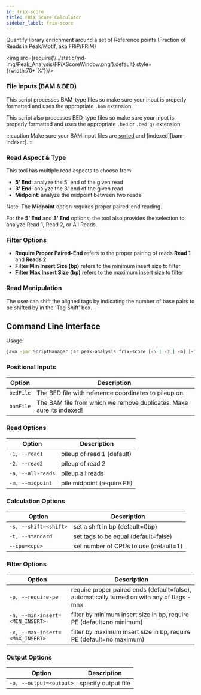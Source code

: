 ```yaml
---
id: frix-score
title: FRiX Score Calculator 
sidebar_label: frix-score
---
```


Quantify library enrichment around a set of Reference points (Fraction of Reads in Peak/Motif, aka FRiP/FRiM)

<img src={require('/../static/md-img/Peak_Analysis/FRiXScoreWindow.png').default} style={{width:70+'%'}}/>

### File inputs (BAM & BED)
This script processes BAM-type files so make sure your input is properly formatted and uses the appropriate `.bam` extension. 

This script also processes BED-type files so make sure your input is properly formatted and uses the appropriate `.bed` or `.bed.gz` extension. 

:::caution
Make sure your BAM input files are [sorted][sort-bam] and [indexed][bam-indexer].
:::

### Read Aspect & Type

This tool has multiple read aspects to choose from.
* **5' End**: analyze the 5' end of the given read
* **3' End**: analyze the 3' end of the given read
* **Midpoint**: analyze the midpoint between two reads

Note: The **Midpoint** option requires proper paired-end reading.

For the **5' End** and **3' End** options, the tool also provides the selection to analyze Read 1, Read 2, or All Reads.

### Filter Options

* **Require Proper Paired-End** refers to the proper pairing of reads **Read 1** and **Reads 2**.
* **Filter Min Insert Size (bp)** refers to the minimum insert size to filter
* **Filter Max Insert Size (bp)** refers to the maximum insert size to filter

### Read Manipulation

The user can shift the aligned tags by indicating the number of base pairs to be shifted by in the 'Tag Shift' box.

## Command Line Interface

Usage:
```bash
java -jar ScriptManager.jar peak-analysis frix-score [-5 | -3 | -m] [-1 | -2 | -a | -m] [-dhptVz] [--cpu=<cpu>] [-n=<MIN_INSERT>][-s=<shift>] [-x=<MAX_INSERT>] [-o=<output>] <bedFile> <bamFile>
```


### Positional Inputs

| Option | Description |
| ------ | ----------- |
| `bedFile` | The BED file with reference coordinates to pileup on. |
| `bamFile` | The BAM file from which we remove duplicates. Make sure its indexed! |


### Read Options

| Option | Description |
| ------ | ----------- |
| `-1, --read1` | pileup of read 1 (default) |
| `-2, --read2` | pileup of read 2 |
| `-a, --all-reads` | pileup all reads |
| `-m, --midpoint` | pile midpoint (require PE) |


### Calculation Options

| Option | Description |
| ------ | ----------- |
| `-s, --shift=<shift>` | set a shift in bp (default=0bp) |
| `-t, --standard` | set tags to be equal (default=false) |
| `--cpu=<cpu>` | set number of CPUs to use (default=1) |


### Filter Options

| Option | Description |
| ------ | ----------- |
| `-p, --require-pe` | require proper paired ends (default=false), automatically turned on with any of flags -mnx |
| `-n, --min-insert=<MIN_INSERT>` | filter by minimum insert size in bp, require PE (default=no minimum) |
| `-x, --max-insert=<MAX_INSERT>` | filter by maximum insert size in bp, require PE (default=no maximum) |

### Output Options
| Option | Description |
| ------ | ----------- |
| `-o, --output=<output>` | specify output file |


[file-format]:/docs/References/file-formats
[sort-bam]:/docs/Tools/bam-manipulation/sort-bam